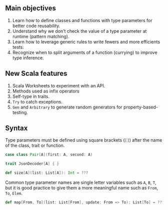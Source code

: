 ## Main objectives
1. Learn how to define classes and functions with type parameters for better code reusability.
1. Understand why we don’t check the value of a type parameter at runtime (pattern matching).
1. Learn how to leverage generic rules to write fewers and more efficients tests.
1. Recognize when to split arguments of a function (currying) to improve type inference.

## New Scala features
1. Scala Worksheets to experiment with an API.
1. Methods used as infix operators
1. Self-type in traits.
1. `Try` to catch exceptions.
1. `Gen` and `Arbitrary` to generate random generators for property-based-testing.

## Syntax

Type parameters must be defined using square brackets (`[]`) after the name of the class, trait or function. 

```scala
case class Pair[A](first: A, second: A)

trait JsonDecoder[A] { }

def size[A](list: List[A]): Int = ???
```

Common type parameter names are single letter variables such as `A`, `B`, `T`, but it is good practice to give them a more meaningful name such as `From`, `To`, `Elem`.

```scala
def map[From, To](list: List[From], update: From => To): List[To] = ???
```


